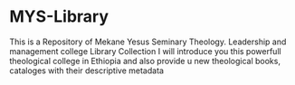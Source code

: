 # MYS-Library
This is a Repository of Mekane Yesus Seminary Theology. Leadership and management college  Library Collection
I will introduce you this powerfull theological college in Ethiopia and also provide u new theological books, cataloges with their descriptive metadata
